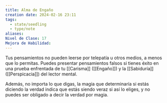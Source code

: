 ```yaml
---
title: Alma de Engaño
creation date: 2024-02-16 23:11
tags:
  - state/seedling
  - type/note
aliases: 
Nivel de Clase: 17
Mejora de Habilidad:
---
```

Tus pensamientos no pueden leerse por telepatía u otros medios, a menos que lo permitas. Puedes presentar pensamientos falsos si tienes éxito en una prueba enfrentada de tu [[Carisma]] ([[Engaño]]) y la [[Sabiduría]] ([[Perspicacia]]) del lector mental.

Además, no importa lo que digas, la magia que determinaría si estás diciendo la verdad indica que
estás siendo veraz si así lo eliges, y no puedes ser obligado a decir la verdad por magia.






